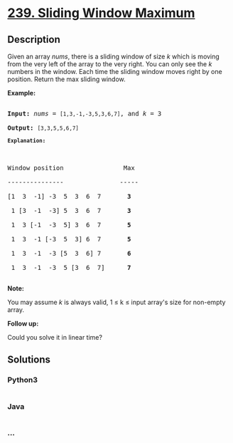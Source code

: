 # [239. Sliding Window Maximum](https://leetcode.com/problems/sliding-window-maximum)

## Description
<p>Given an array <em>nums</em>, there is a sliding window of size <em>k</em> which is moving from the very left of the array to the very right. You can only see the <em>k</em> numbers in the window. Each time the sliding window moves right by one position. Return the max sliding window.</p>



<p><strong>Example:</strong></p>



<pre>

<strong>Input:</strong> <em>nums</em> = <code>[1,3,-1,-3,5,3,6,7]</code>, and <em>k</em> = 3

<strong>Output: </strong><code>[3,3,5,5,6,7] 

<strong>Explanation: 

</strong></code>

Window position                Max

---------------               -----

[1  3  -1] -3  5  3  6  7       <strong>3</strong>

 1 [3  -1  -3] 5  3  6  7       <strong>3</strong>

 1  3 [-1  -3  5] 3  6  7      <strong> 5</strong>

 1  3  -1 [-3  5  3] 6  7       <strong>5</strong>

 1  3  -1  -3 [5  3  6] 7       <strong>6</strong>

 1  3  -1  -3  5 [3  6  7]      <strong>7</strong>

</pre>



<p><strong>Note: </strong><br />

You may assume <em>k</em> is always valid, 1 &le; k &le; input array&#39;s size for non-empty array.</p>



<p><strong>Follow up:</strong><br />

Could you solve it in linear time?</p>


## Solutions


<!-- tabs:start -->

### **Python3**

```python

```

### **Java**

```java

```

### **...**
```

```

<!-- tabs:end -->